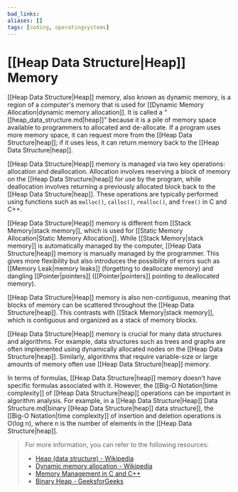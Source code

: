 ```yaml
---
bad_links: 
aliases: []
tags: [coding, operatingsystems]
---
```

# [[Heap Data Structure|Heap]] Memory

[[Heap Data Structure|Heap]] memory, also known as dynamic memory, is a region of a computer's memory that is used for [[Dynamic Memory Allocation|dynamic memory allocation]]. It is called a "[[heap_data_structure.md|heap]]" because it is a pile of memory space available to programmers to allocated and de-allocate. If a program uses more memory space, it can request more from the [[Heap Data Structure|heap]]; if it uses less, it can return memory back to the [[Heap Data Structure|heap]].

[[Heap Data Structure|Heap]] memory is managed via two key operations: allocation and deallocation. Allocation involves reserving a block of memory on the [[Heap Data Structure|heap]] for use by the program, while deallocation involves returning a previously allocated block back to the [[Heap Data Structure|heap]]. These operations are typically performed using functions such as `malloc()`, `calloc()`, `realloc()`, and `free()` in C and C++.

[[Heap Data Structure|Heap]] memory is different from [[Stack Memory|stack memory]], which is used for [[Static Memory Allocation|Static Memory Allocation]]. While [[Stack Memory|stack memory]] is automatically managed by the computer, [[Heap Data Structure|heap]] memory is manually managed by the programmer. This gives more flexibility but also introduces the possibility of errors such as [[Memory Leak|memory leaks]] (forgetting to deallocate memory) and dangling [[Pointer|pointers]] ([[Pointer|pointers]] pointing to deallocated memory).

[[Heap Data Structure|Heap]] memory is also non-contiguous, meaning that blocks of memory can be scattered throughout the [[Heap Data Structure|heap]]. This contrasts with [[Stack Memory|stack memory]], which is contiguous and organized as a stack of memory blocks.

[[Heap Data Structure|Heap]] memory is crucial for many data structures and algorithms. For example, data structures such as trees and graphs are often implemented using dynamically allocated nodes on the [[Heap Data Structure|heap]]. Similarly, algorithms that require variable-size or large amounts of memory often use [[Heap Data Structure|heap]] memory.

In terms of formulas, [[Heap Data Structure|heap]] memory doesn't have specific formulas associated with it. However, the [[Big-O Notation|time complexity]] of [[Heap Data Structure|heap]] operations can be important in algorithm analysis. For example, in a [[Heap Data Structure|Heap]] Data Structure.md|binary [[Heap Data Structure|heap]] data structure]], the [[Big-O Notation|time complexity]] of insertion and deletion operations is O(log n), where n is the number of elements in the [[Heap Data Structure|heap]].

> For more information, you can refer to the following resources:
> - [Heap (data structure) - Wikipedia](https://www.google.com/search?q=Heap+(data+structure)+-+Wikipedia)
> - [Dynamic memory allocation - Wikipedia](https://www.google.com/search?q=Dynamic+memory+allocation+-+Wikipedia)
> - [Memory Management in C and C++](https://www.google.com/search?q=Memory+Management+in+C+and+C%2B%2B)
> - [Binary Heap - GeeksforGeeks](https://www.google.com/search?q=Binary+Heap+-+GeeksforGeeks)